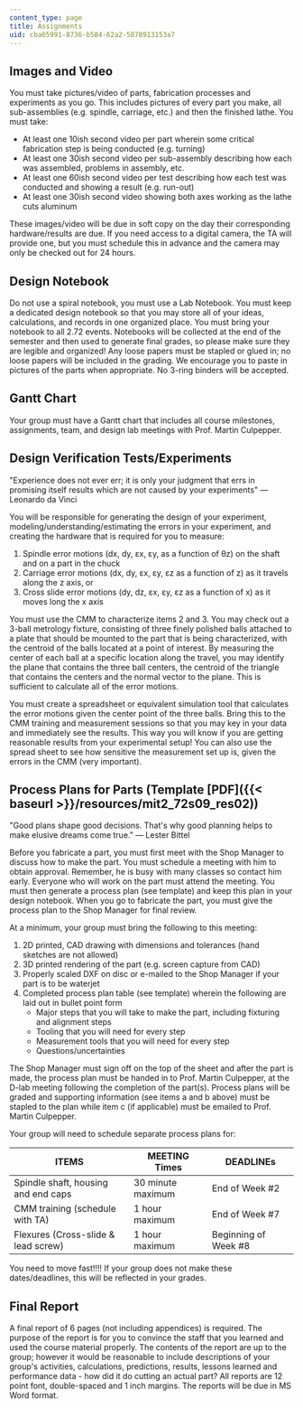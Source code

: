 ```yaml
---
content_type: page
title: Assignments
uid: cba65991-8736-b584-62a2-5878913153a7
---
```


Images and Video
----------------

You must take pictures/video of parts, fabrication processes and experiments as you go. This includes pictures of every part you make, all sub-assemblies (e.g. spindle, carriage, etc.) and then the finished lathe. You must take:

*   At least one 10ish second video per part wherein some critical fabrication step is being conducted (e.g. turning)
*   At least one 30ish second video per sub-assembly describing how each was assembled, problems in assembly, etc.
*   At least one 60ish second video per test describing how each test was conducted and showing a result (e.g. run-out)
*   At least one 30ish second video showing both axes working as the lathe cuts aluminum

These images/video will be due in soft copy on the day their corresponding hardware/results are due. If you need access to a digital camera, the TA will provide one, but you must schedule this in advance and the camera may only be checked out for 24 hours.

Design Notebook
---------------

Do not use a spiral notebook, you must use a Lab Notebook. You must keep a dedicated design notebook so that you may store all of your ideas, calculations, and records in one organized place. You must bring your notebook to all 2.72 events. Notebooks will be collected at the end of the semester and then used to generate final grades, so please make sure they are legible and organized! Any loose papers must be stapled or glued in; no loose papers will be included in the grading. We encourage you to paste in pictures of the parts when appropriate. No 3-ring binders will be accepted.

Gantt Chart
-----------

Your group must have a Gantt chart that includes all course milestones, assignments, team, and design lab meetings with Prof. Martin Culpepper.

Design Verification Tests/Experiments
-------------------------------------

"Experience does not ever err; it is only your judgment that errs in promising itself results which are not caused by your experiments" — Leonardo da Vinci

You will be responsible for generating the design of your experiment, modeling/understanding/estimating the errors in your experiment, and creating the hardware that is required for you to measure:

1.  Spindle error motions (dx, dy, εx, εy, as a function of θz) on the shaft and on a part in the chuck
2.  Carriage error motions (dx, dy, εx, εy, εz as a function of z) as it travels along the z axis, or
3.  Cross slide error motions (dy, dz, εx, εy, εz as a function of x) as it moves long the x axis

You must use the CMM to characterize items 2 and 3. You may check out a 3-ball metrology fixture, consisting of three finely polished balls attached to a plate that should be mounted to the part that is being characterized, with the centroid of the balls located at a point of interest. By measuring the center of each ball at a specific location along the travel, you may identify the plane that contains the three ball centers, the centroid of the triangle that contains the centers and the normal vector to the plane. This is sufficient to calculate all of the error motions.

You must create a spreadsheet or equivalent simulation tool that calculates the error motions given the center point of the three balls. Bring this to the CMM training and measurement sessions so that you may key in your data and immediately see the results. This way you will know if you are getting reasonable results from your experimental setup! You can also use the spread sheet to see how sensitive the measurement set up is, given the errors in the CMM (very important).

Process Plans for Parts (Template [PDF]({{< baseurl >}}/resources/mit2_72s09_res02))
------------------------------------------------------------------------------------

"Good plans shape good decisions. That's why good planning helps to make elusive dreams come true." — Lester Bittel

Before you fabricate a part, you must first meet with the Shop Manager to discuss how to make the part. You must schedule a meeting with him to obtain approval. Remember, he is busy with many classes so contact him early. Everyone who will work on the part must attend the meeting. You must then generate a process plan (see template) and keep this plan in your design notebook. When you go to fabricate the part, you must give the process plan to the Shop Manager for final review.

At a minimum, your group must bring the following to this meeting:

1.  2D printed, CAD drawing with dimensions and tolerances (hand sketches are not allowed)
2.  3D printed rendering of the part (e.g. screen capture from CAD)
3.  Properly scaled DXF on disc or e-mailed to the Shop Manager if your part is to be waterjet
4.  Completed process plan table (see template) wherein the following are laid out in bullet point form
    *   Major steps that you will take to make the part, including fixturing and alignment steps
    *   Tooling that you will need for every step
    *   Measurement tools that you will need for every step
    *   Questions/uncertainties

The Shop Manager must sign off on the top of the sheet and after the part is made, the process plan must be handed in to Prof. Martin Culpepper, at the D-lab meeting following the completion of the part(s). Process plans will be graded and supporting information (see items a and b above) must be stapled to the plan while item c (if applicable) must be emailed to Prof. Martin Culpepper.

Your group will need to schedule separate process plans for:

| ITEMS | MEETING Times | DEADLINEs |
| --- | --- | --- |
| Spindle shaft, housing and end caps | 30 minute maximum | End of Week #2 |
| CMM training (schedule with TA) | 1 hour maximum | End of Week #7 |
| Flexures (Cross-slide & lead screw) | 1 hour maximum | Beginning of Week #8 

You need to move fast!!!! If your group does not make these dates/deadlines, this will be reflected in your grades.

Final Report
------------

A final report of 6 pages (not including appendices) is required. The purpose of the report is for you to convince the staff that you learned and used the course material properly. The contents of the report are up to the group; however it would be reasonable to include descriptions of your group's activities, calculations, predictions, results, lessons learned and performance data - how did it do cutting an actual part? All reports are 12 point font, double-spaced and 1 inch margins. The reports will be due in MS Word format.